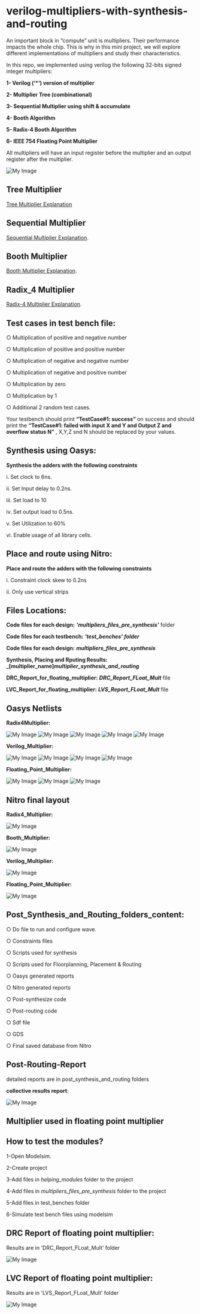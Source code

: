 # verilog-multipliers-with-synthesis-and-routing

An important block in “compute” unit is multipliers. Their performance impacts the
whole chip. This is why in this mini project, we will explore different implementations of
multipliers and study their characteristics.

In this repo, we implemented using verilog the following 32-bits signed integer multipliers:

**1- Verilog (‘*’) version of multiplier**

**2- Multiplier Tree (combinational)**

**3- Sequential Multiplier using shift & accumulate**

**4- Booth Algorithm**

**5- Radix-4 Booth Algorithm**

**6- IEEE 754 Floating Point Multiplier**

All multipliers will have an input register before the multiplier and an output register after the multiplier.

![My Image](figures/In_Out_Registers.png)

## Tree Multiplier

[Tree Multiplier Explanation](https://core.ac.uk/download/pdf/234643291.pdf)

## Sequential Multiplier

[Sequential Multiplier Explanation](https://www.youtube.com/watch?v=pDuEKDszwHs).

## Booth Multiplier

[Booth Multiplier Explanation](https://www.geeksforgeeks.org/computer-organization-booths-algorithm/).

## Radix_4 Multiplier

[Radix-4 Multiplier Explanation](https://youtu.be/zu88Oq0zd0Y).

## Test cases in test bench file:

○ Multiplication of positive and negative number

○ Multiplication of positive and positive number

○ Multiplication of negative and negative number

○ Multiplication of negative and positive number

○ Multiplication by zero

○ Multiplication by 1

○ Additional 2 random test cases.

Your testbench should print **“TestCase#1: success”** on success and should
print the **“TestCase#1: failed with input X and Y and Output Z and overflow
status N”** , X,Y,Z snd N should be replaced by your values.

## Synthesis using Oasys:

**Synthesis the adders with the following constraints**

i. Set clock to 6ns.

ii. Set Input delay to 0.2ns.

iii. Set load to 10

iv. Set output load to 0.5ns.

v. Set Utilization to 60%

vi. Enable usage of all library cells.

## Place and route using Nitro:

**Place and route the adders with the following constraints**

i. Constraint clock skew to 0.2ns

ii. Only use vertical strips

## Files Locations:

**Code files for each design:** **_'multipliers_files_pre_synthesis'_** folder

**Code files for each testbench:** **_'test_benches' folder_**

**Code files for each design:** **_multipliers_files_pre_synthesis_**

**Synthesis, Placing and Rputing Results:** **_[multiplier_name]_multiplier_synthesis_and_routing_**

**DRC_Report_for_floating_multiplier:** **_DRC_Report_FLoat_Mult_** file

**LVC_Report_for_floating_multiplier:** **_LVS_Report_FLoat_Mult_** file

## Oasys Netlists

**Radix4Multiplier:**

![My Image](Radix4_multiplier_synthesis_and_routing/screenshots/netlist1.jpg)
![My Image](Radix4_multiplier_synthesis_and_routing/screenshots/netlist2.jpg)
![My Image](Radix4_multiplier_synthesis_and_routing/screenshots/netlist3.jpg)
![My Image](Radix4_multiplier_synthesis_and_routing/screenshots/netlist4.jpg)
![My Image](Radix4_multiplier_synthesis_and_routing/screenshots/nrtlist5.jpg)

**Verilog_Multiplier:**

![My Image](verilog_multiplier__synthesis_and_routing/netlist1.jpg)
![My Image](verilog_multiplier__synthesis_and_routing/netlist2.jpg)
![My Image](verilog_multiplier__synthesis_and_routing/netlist3.jpg)
![My Image](verilog_multiplier__synthesis_and_routing/netlist4.jpg)

**Floating_Point_Multiplier:**

![My Image](float_multiplier_synthesis_and_routing/screenshots/netlist1.png)
![My Image](float_multiplier_synthesis_and_routing/screenshots/netlist2.png)
![My Image](float_multiplier_synthesis_and_routing/screenshots/netlist3.png)

## Nitro final layout

**Radix4_Multiplier:**

![My Image](Radix4_multiplier_synthesis_and_routing/screenshots/layout.jpg)

**Booth_Multiplier:**

![My Image](Booth_multiplier_synthesis_and_routing/layout.jpg)

**Verilog_Multiplier:**

![My Image](verilog_multiplier__synthesis_and_routing/lauout.jpg)

**Floating_Point_Multiplier:**

![My Image](float_multiplier_synthesis_and_routing/screenshots/layout.png)

## Post_Synthesis_and_Routing_folders_content:

○ Do file to run and configure wave.

○ Constraints files

○ Scripts used for synthesis

○ Scripts used for Floorplanning, Placement & Routing

○ Oasys generated reports

○ Nitro generated reports

○ Post-synthesize code

○ Post-routing code

○ Sdf file

○ GDS

○ Final saved database from Nitro

## Post-Routing-Report

detailed reports are in post_synthesis_and_routing folders

**collective results report**:

![My Image](figures/report.png)

## Multiplier used in floating point multiplier

## How to test the modules?
1-Open Modelsim.

2-Create project

3-Add files in _helping_modules_ folder to the project

4-Add files in _multipliers_files_pre_synthesis_ folder to the project

5-Add files in test_benches folder

6-Simulate test bench files using modelsim


## DRC Report of floating point multiplier:

Results are in 'DRC_Report_FLoat_Mult' folder

![My Image](DRC_Report_FLoat_Mult/DRC_Report_For_Float_Mult.png)

## LVC Report of floating point multiplier:

Results are in 'LVS_Report_FLoat_Mult' folder

![My Image](LVS_Report_FLoat_Mult/LVS.png)

